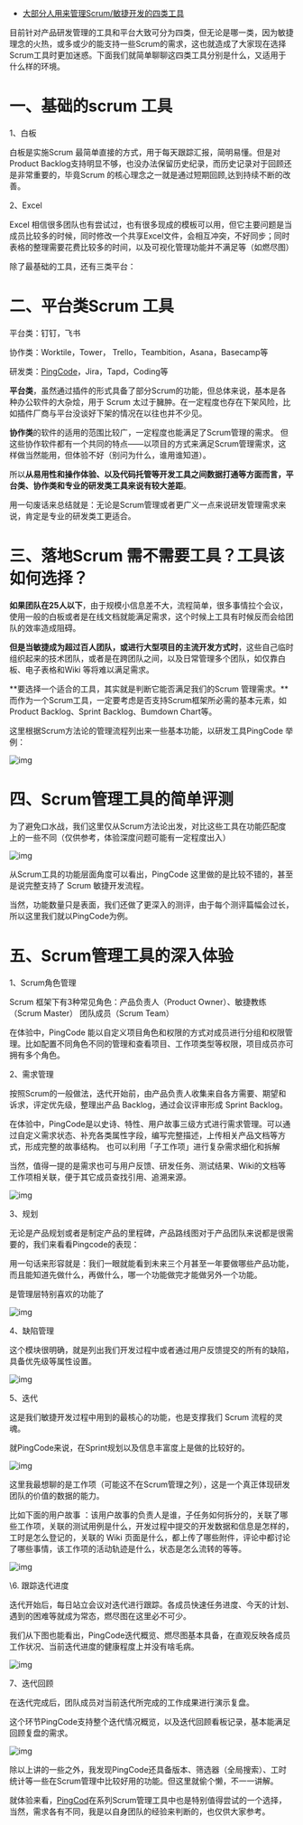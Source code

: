 - [大部分人用来管理Scrum/敏捷开发的四类工具](https://www.cnblogs.com/worktile/p/15222108.html)

目前针对产品研发管理的工具和平台大致可分为四类，但无论是哪一类，因为敏捷理念的火热，或多或少的能支持一些Scrum的需求，这也就造成了大家现在选择Scrum工具时更加迷惑。下面我们就简单聊聊这四类工具分别是什么，又适用于什么样的环境。

 

# 一、基础的scrum 工具

 1、白板

 

白板是实施Scrum 最简单直接的方式，用于每天跟踪汇报，简明易懂。但是对Product Backlog支持明显不够，也没办法保留历史纪录，而历史记录对于回顾还是非常重要的，毕竟Scrum 的核心理念之一就是通过短期回顾,达到持续不断的改善。

 

2、Excel

 

Excel 相信很多团队也有尝试过，也有很多现成的模板可以用，但它主要问题是当成员比较多的时候，同时修改一个共享Excel文件，会相互冲突，不好同步；同时表格的整理需要花费比较多的时间，以及可视化管理功能并不满足等（如燃尽图）

 

 

除了最基础的工具，还有三类平台：

 

# 二、平台类Scrum 工具

 

平台类：钉钉，飞书

协作类：Worktile，Tower， Trello，Teambition，Asana，Basecamp等

研发类：[PingCode](https://pingcode.com/solutions/scrum?utm_source=zhihu&utm_medium=回答-xiao-2&utm_campaign=scrum工具大家有什么推荐？&utm_content=1686532052&utm_term=19609029https://pingcode.com/signup?utm_source=cnblogs&utm_medium=article-xiao&utm_campaign=绝大部分人用来管理Scrum%2F敏捷开发的四类工具)，Jira，Tapd，Coding等

 

**平台类**，虽然通过插件的形式具备了部分Scrum的功能，但总体来说，基本是各种办公软件的大杂烩，用于 Scrum 太过于臃肿。在一定程度也存在下架风险，比如插件厂商与平台没谈好下架的情况在以往也并不少见。

 

**协作类**的软件的适用的范围比较广，一定程度也能满足了Scrum管理的需求。 但这些协作软件都有一个共同的特点——以项目的方式来满足Scrum管理需求，这样做当然能用，但体验不好（别问为什么，谁用谁知道）。

 

所以**从易用性和操作体验、以及代码托管等开发工具之间数据打通等方面而言，平台类、协作类和专业的研发类工具来说有较大差距**。

 

用一句废话来总结就是：无论是Scrum管理或者更广义一点来说研发管理需求来说，肯定是专业的研发类工更适合。

 

# 三、落地Scrum 需不需要工具？工具该如何选择？

**如果团队在25人以下**，由于规模小信息差不大，流程简单，很多事情拉个会议，使用一般的白板或者是在线文档就能满足需求，这个时候上工具有时候反而会给团队的效率造成阻碍。

 

**但是当敏捷成为超过百人团队，或进行大型项目的主流开发方式时**，这些自己临时组织起来的技术团队，或者是在跨团队之间，以及日常管理多个团队，如仅靠白板、电子表格和Wiki 等将难以满足需求。

 

**要选择一个适合的工具，其实就是判断它能否满足我们的Scrum 管理需求。**而作为一个Scrum工具，一定要考虑是否支持Scrum框架所必需的基本元素，如Product Backlog、Sprint Backlog、Bumdown Chart等。

 

这里根据Scrum方法论的管理流程列出来一些基本功能，以研发工具PingCode 举例：

 

![img](https://img2020.cnblogs.com/blog/605088/202109/605088-20210903103714932-613092244.png)

 

 

# 四、Scrum管理工具的简单评测

为了避免口水战，我们这里仅从Scrum方法论出发，对比这些工具在功能匹配度上的一些不同（仅供参考，体验深度问题可能有一定程度出入）

![img](https://img2020.cnblogs.com/blog/605088/202109/605088-20210903103938087-177460490.png)

 

从Scrum工具的功能层面角度可以看出，PingCode 这里做的是比较不错的，甚至是说完整支持了 Scrum 敏捷开发流程。

当然，功能数量只是表面，我们还做了更深入的测评，由于每个测评篇幅会过长，所以这里我们就以PingCode为例。

 

# 五、Scrum管理工具的深入体验

1、Scrum角色管理

 

Scrum 框架下有3种常见角色：产品负责人（Product Owner）、敏捷教练（Scrum Master） 团队成员（Scrum Team）

 

在体验中，PingCode 能以自定义项目角色和权限的方式对成员进行分组和权限管理。比如配置不同角色不同的管理和查看项目、工作项类型等权限，项目成员亦可拥有多个角色。

 

2、需求管理

 

按照Scrum的一般做法，迭代开始前，由产品负责人收集来自各方需要、期望和诉求，评定优先级，整理出产品 Backlog，通过会议评审形成 Sprint Backlog。

 

在体验中，PingCode是以史诗、特性、用户故事三级方式进行需求管理。可以通过自定义需求状态、补充各类属性字段，编写完整描述，上传相关产品文档等方式，形成完整的故事结构。 也可以利用「子工作项」进行复杂需求细化和拆解

 

当然，值得一提的是需求也可与用户反馈、研发任务、测试结果、Wiki的文档等工作项相关联，便于其它成员查找引用、追溯来源。 

 ![img](https://img2020.cnblogs.com/blog/605088/202109/605088-20210903104316613-384921752.png)

 

3、规划

 

无论是产品规划或者是制定产品的里程碑，产品路线图对于产品团队来说都是很需要的，我们来看看Pingcode的表现：

 

用一句话来形容就是：我们一眼就能看到未来三个月甚至一年要做哪些产品功能，而且能知道先做什么，再做什么，哪一个功能做完才能做另外一个功能。

是管理层特别喜欢的功能了

 

![img](https://img2020.cnblogs.com/blog/605088/202109/605088-20210903104411065-796011839.png)

 

4、缺陷管理

 

这个模块很明确，就是列出我们开发过程中或者通过用户反馈提交的所有的缺陷，具备优先级等属性设置。

 

![img](https://img2020.cnblogs.com/blog/605088/202109/605088-20210903104450406-1944666470.png)

 

 

5、迭代

 

这是我们敏捷开发过程中用到的最核心的功能，也是支撑我们 Scrum 流程的灵魂。

 

就PingCode来说，在Sprint规划以及信息丰富度上是做的比较好的。

 ![img](https://img2020.cnblogs.com/blog/605088/202109/605088-20210903105307159-157766069.png)

 

 

这里我最想聊的是工作项（可能这不在Scrum管理之列），这是一个真正体现研发团队的价值的数据的能力。

 

比如下面的用户故事  ：该用户故事的负责人是谁，子任务如何拆分的，关联了哪些工作项，关联的测试用例是什么，开发过程中提交的开发数据和信息是怎样的，工时是怎么登记的，关联的 Wiki 页面是什么，都上传了哪些附件，评论中都讨论了哪些事情，该工作项的活动轨迹是什么，状态是怎么流转的等等。

 ![img](https://img2020.cnblogs.com/blog/605088/202109/605088-20210903105502349-171585135.png)

 

 

\6. 跟踪迭代进度

 

迭代开始后，每日站立会议对迭代进行跟踪。各成员快速任务进度、今天的计划、遇到的困难等就成为常态，燃尽图在这里必不可少。

 

 我们从下图也能看出，PingCode迭代概览、燃尽图基本具备，在直观反映各成员工作状况、当前迭代进度的健康程度上并没有啥毛病。

 

![img](https://img2020.cnblogs.com/blog/605088/202109/605088-20210903114318719-1310959330.png)

 

 

7、迭代回顾

 

在迭代完成后，团队成员对当前迭代所完成的工作成果进行演示复盘。

这个环节PingCode支持整个迭代情况概览，以及迭代回顾看板记录，基本能满足回顾复盘的需求。

![img](https://img2020.cnblogs.com/blog/605088/202109/605088-20210903135501084-344903522.png)

 

 

除以上讲的一些之外，我发现PingCode还具备版本、筛选器（全局搜索）、工时统计等一些在Scrum管理中比较好用的功能。但这里就偷个懒，不一一讲解。

就体验来看，[PingCod](https://pingcode.com/signup?utm_source=cnblogs&utm_medium=article-xiao&utm_campaign=绝大部分人用来管理Scrum%2F敏捷开发的四类工具)在系列Scrum管理工具中也是特别值得尝试的一个选择，当然，需求各有不同，我是以自身团队的经验来判断的，也仅供大家参考。